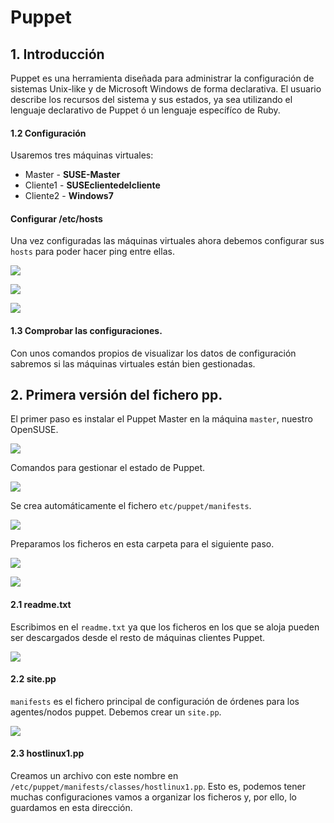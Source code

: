 # Puppet

## 1. Introducción

Puppet es una herramienta diseñada para administrar la configuración de sistemas Unix-like y de Microsoft Windows de forma declarativa. El usuario describe los recursos del sistema y sus estados, ya sea utilizando el lenguaje declarativo de Puppet ó un lenguaje específíco de Ruby.

#### 1.2 Configuración

Usaremos tres máquinas virtuales:
* Master - **SUSE-Master**
* Cliente1 - **SUSEclientedelcliente**
* Cliente2 - **Windows7**

#### Configurar /etc/hosts

Una vez configuradas las máquinas virtuales ahora debemos configurar sus `hosts` para poder hacer ping entre ellas.

![](./img/1.png)

![](./img/2.png)

![](./img/3.png)

#### 1.3 Comprobar las configuraciones.

Con unos comandos propios de visualizar los datos de configuración sabremos si las máquinas virtuales están bien gestionadas.

## 2. Primera versión del fichero pp.

El primer paso es instalar el Puppet Master en la máquina `master`, nuestro OpenSUSE.

![](./img/4.png)

Comandos para gestionar el estado de Puppet.

![](./img/5.png)

Se crea automáticamente el fichero `etc/puppet/manifests`.

![](./img/6.png)

Preparamos los ficheros en esta carpeta para el siguiente paso.

![](./img/7.png)

![](./img/8.png)

#### 2.1 readme.txt

Escribimos en el `readme.txt` ya que los ficheros en los que se aloja pueden ser descargados desde el resto de máquinas clientes Puppet.

![](./img/9.png)

#### 2.2 site.pp

`manifests` es el fichero principal de configuración de órdenes para los agentes/nodos puppet. Debemos crear un `site.pp`.

![](./img/10.png)

#### 2.3 hostlinux1.pp

Creamos un archivo con este nombre en `/etc/puppet/manifests/classes/hostlinux1.pp`. Esto es, podemos tener muchas configuraciones vamos a organizar los ficheros y, por ello, lo guardamos en esta dirección.
